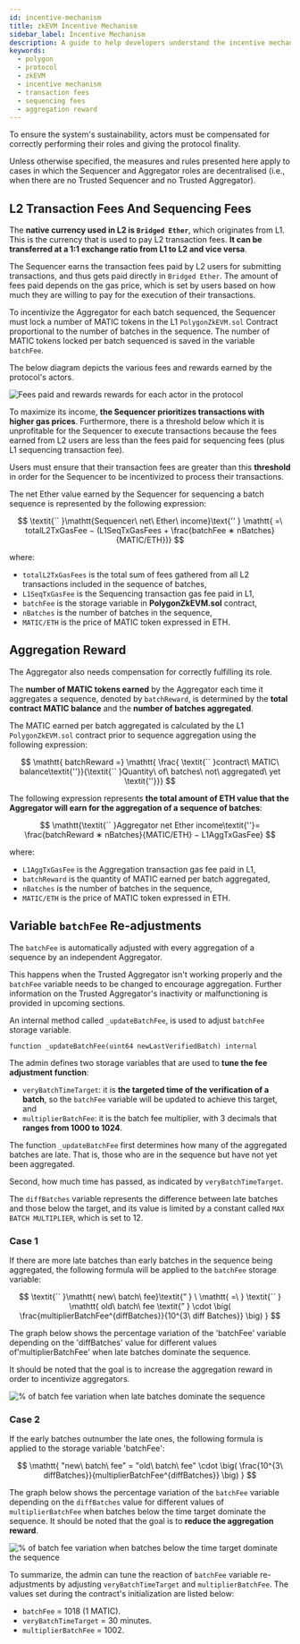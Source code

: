 ```yaml
---
id: incentive-mechanism
title: zkEVM Incentive Mechanism
sidebar_label: Incentive Mechanism
description: A guide to help developers understand the incentive mechanisms of Polygon zkEVM.
keywords:
  - polygon
  - protocol
  - zkEVM
  - incentive mechanism
  - transaction fees
  - sequencing fees
  - aggregation reward
---
```


To ensure the system's sustainability, actors must be compensated for correctly performing their roles and giving the protocol finality.

Unless otherwise specified, the measures and rules presented here apply to cases in which the Sequencer and Aggregator roles are decentralised (i.e., when there are no Trusted Sequencer and no Trusted Aggregator).

## L2 Transaction Fees And Sequencing Fees

The **native currency used in L2 is `Bridged Ether`**, which originates from L1. This is the currency that is used to pay L2 transaction fees. **It can be transferred at a 1:1 exchange ratio from L1 to L2 and vice versa**.

The Sequencer earns the transaction fees paid by L2 users for submitting transactions, and thus gets paid directly in `Bridged Ether`. The amount of fees paid depends on the gas price, which is set by users based on how much they are willing to pay for the execution of their transactions.

To incentivize the Aggregator for each batch sequenced, the Sequencer must lock a number of MATIC tokens in the L1 `PolygonZkEVM.sol` Contract proportional to the number of batches in the sequence. The number of MATIC tokens locked per batch sequenced is saved in the variable `batchFee`.

The below diagram depicts the various fees and rewards earned by the protocol's actors.

![Fees paid and rewards rewards for each actor in the protocol](figures/06l2-actor-income-outcomes.png)

To maximize its income, **the Sequencer prioritizes transactions with higher gas prices**. Furthermore, there is a threshold below which it is unprofitable for the Sequencer to execute transactions because the fees earned from L2 users are less than the fees paid for sequencing fees (plus L1 sequencing transaction fee).

Users must ensure that their transaction fees are greater than this **threshold** in order for the Sequencer to be incentivized to process their transactions.

The net Ether value earned by the Sequencer for sequencing a batch sequence is represented by the following expression:

$$
\textit{`` }\mathtt{Sequencer\ net\ Ether\ income}\text{'' } \mathtt{ =\ totalL2TxGasFee − (L1SeqTxGasFees + \frac{batchFee ∗ nBatches}{MATIC/ETH})}
$$

where:

- `totalL2TxGasFees` is the total sum of fees gathered from all L2 transactions included in the sequence of batches,
- `L1SeqTxGasFee` is the Sequencing transaction gas fee paid in L1,
- `batchFee` is the storage variable in **PolygonZkEVM.sol** contract,
- `nBatches` is the number of batches in the sequence,
- `MATIC/ETH` is the price of MATIC token expressed in ETH.

## Aggregation Reward

The Aggregator also needs compensation for correctly fulfilling its role.

The **number of MATIC tokens earned** by the Aggregator each time it aggregates a sequence, denoted by `batchReward`, is determined by the **total contract MATIC balance** and the **number of batches aggregated**.

The MATIC earned per batch aggregated is calculated by the L1 `PolygonZkEVM.sol` contract prior to sequence aggregation using the following expression:

$$
\mathtt{
batchReward =}  \mathtt{ \frac{ \textit{`` }contract\ MATIC\ balance\textit{''}}{\textit{`` }Quantity\ of\ batches\ not\ aggregated\ yet \textit{''}}}
$$

The following expression represents **the total amount of ETH value that the Aggregator will earn for the aggregation of a sequence of batches**:

$$
\mathtt{\textit{`` }Aggregator net Ether income\textit{''}= \frac{batchReward ∗ nBatches}{MATIC/ETH} − L1AggTxGasFee}
$$

where:

- `L1AggTxGasFee` is the Aggregation transaction gas fee paid in L1,
-  `batchReward` is the quantity of MATIC earned per batch aggregated,
-  `nBatches` is the number of batches in the sequence,
- `MATIC/ETH` is the price of MATIC token expressed in ETH.

## Variable `batchFee` Re-adjustments

The `batchFee` is automatically adjusted with every aggregation of a sequence by an independent Aggregator. 

This happens when the Trusted Aggregator isn't working properly and the `batchFee` variable needs to be changed to encourage aggregation. Further information on the Trusted Aggregator's inactivity or malfunctioning is provided in upcoming sections.

An internal method called `_updateBatchFee`, is used to adjust `batchFee` storage variable.

```pil
function _updateBatchFee(uint64 newLastVerifiedBatch) internal
```

The admin defines two storage variables that are used to **tune the fee adjustment function**:

- `veryBatchTimeTarget`: it is **the targeted time of the verification of a batch**, so the `batchFee` variable will be updated to achieve this target, and
- `multiplierBatchFee`: it is the batch fee multiplier, with 3 decimals that **ranges from 1000 to 1024**.

The function `_updateBatchFee` first determines how many of the aggregated batches are late. That is, those who are in the sequence but have not yet been aggregated.

Second, how much time has passed, as indicated by `veryBatchTimeTarget`.

The `diffBatches` variable represents the difference between late batches and those below the target, and its value is limited by a constant called `MAX BATCH MULTIPLIER`, which is set to 12.

### Case 1

If there are more late batches than early batches in the sequence being aggregated, the following formula will be applied to the `batchFee` storage variable:

$$
\textit{`` }\mathtt{
new\ batch\ fee}\textit{” } \ \mathtt{ =\ } \textit{`` } \mathtt{ old\ batch\ fee \textit{” } \cdot \big( \frac{multiplierBatchFee^{diffBatches}}{10^{3\ diff Batches}} \big) }
$$

The graph below shows the percentage variation of the 'batchFee' variable depending on the 'diffBatches' value for different values of'multiplierBatchFee' when late batches dominate the sequence.

It should be noted that the goal is to increase the aggregation reward in order to incentivize aggregators.

![% of batch fee variation when late batches dominate the sequence](figures/07l2-batch-fee-var.png)

### Case 2

If the early batches outnumber the late ones, the following formula is applied to the storage variable 'batchFee':

$$
\mathtt{ "new\ batch\ fee" = "old\ batch\ fee" \cdot \big( \frac{10^{3\ diffBatches}}{multiplierBatchFee^{diffBatches}} \big) }
$$

The graph below shows the percentage variation of the `batchFee` variable depending on the `diffBatches` value for different values of `multiplierBatchFee` when batches below the time target dominate the sequence. It should be noted that the goal is to **reduce the aggregation reward**.

![% of batch fee variation when batches below the time target dominate the sequence](figures/08l2-batches-below-time-target.png)

To summarize, the admin can tune the reaction of `batchFee` variable re-adjustments by adjusting `veryBatchTimeTarget` and `multiplierBatchFee`. The values set during the contract's initialization are listed below:

- `batchFee` = 1018 (1 MATIC).
- `veryBatchTimeTarget` = 30 minutes.
- `multiplierBatchFee` = 1002.
